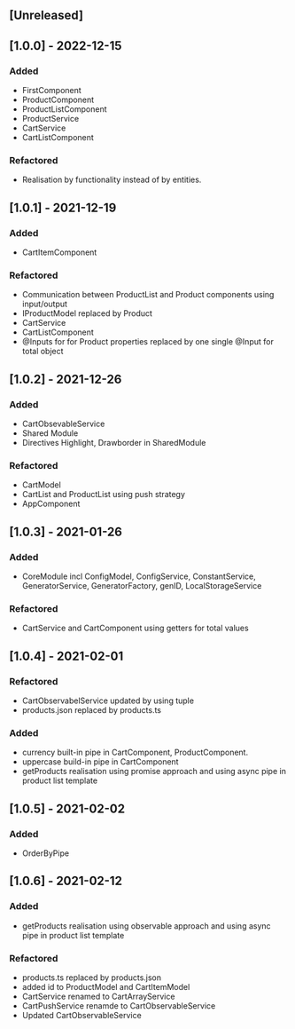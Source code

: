 ## [Unreleased]

## [1.0.0] - 2022-12-15

### Added

- FirstComponent
- ProductComponent
- ProductListComponent
- ProductService
- CartService
- CartListComponent

### Refactored

- Realisation by functionality instead of by entities.

## [1.0.1] - 2021-12-19

### Added

- CartItemComponent

### Refactored

- Communication between ProductList and Product components using input/output
- IProductModel replaced by Product
- CartService
- CartListComponent
- @Inputs for for Product properties replaced by one single @Input for total object

## [1.0.2] - 2021-12-26

### Added

- CartObsevableService
- Shared Module
- Directives Highlight, Drawborder in SharedModule

### Refactored

- CartModel
- CartList and ProductList using push strategy
- AppComponent

## [1.0.3] - 2021-01-26

### Added

- CoreModule incl ConfigModel, ConfigService, ConstantService, GeneratorService,
  GeneratorFactory, genID, LocalStorageService

### Refactored

- CartService and CartComponent using getters for total values

## [1.0.4] - 2021-02-01

### Refactored

- CartObservabelService updated by using tuple
- products.json replaced by products.ts

### Added

- currency built-in pipe in CartComponent, ProductComponent.
- uppercase build-in pipe in CartComponent
- getProducts realisation using promise approach and using async pipe in product list template

## [1.0.5] - 2021-02-02

### Added

- OrderByPipe

## [1.0.6] - 2021-02-12

### Added

- getProducts realisation using observable approach and using async pipe in product list template

### Refactored

- products.ts replaced by products.json
- added id to ProductModel and CartItemModel
- CartService renamed to CartArrayService
- CartPushService renamde to CartObservableService
- Updated CartObservableService
